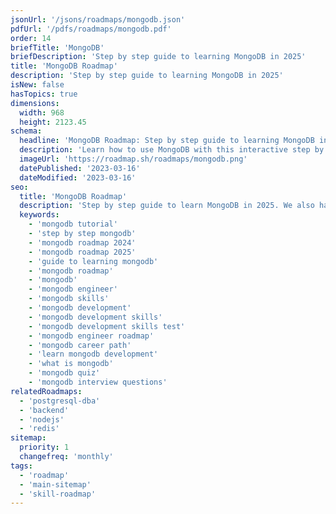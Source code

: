 ```yaml
---
jsonUrl: '/jsons/roadmaps/mongodb.json'
pdfUrl: '/pdfs/roadmaps/mongodb.pdf'
order: 14
briefTitle: 'MongoDB'
briefDescription: 'Step by step guide to learning MongoDB in 2025'
title: 'MongoDB Roadmap'
description: 'Step by step guide to learning MongoDB in 2025'
isNew: false
hasTopics: true
dimensions:
  width: 968
  height: 2123.45
schema:
  headline: 'MongoDB Roadmap: Step by step guide to learning MongoDB in 2025'
  description: 'Learn how to use MongoDB with this interactive step by step guide in 2023. We also have resources and short descriptions attached to the roadmap items so you can get everything you want to learn in one place.'
  imageUrl: 'https://roadmap.sh/roadmaps/mongodb.png'
  datePublished: '2023-03-16'
  dateModified: '2023-03-16'
seo:
  title: 'MongoDB Roadmap'
  description: 'Step by step guide to learn MongoDB in 2025. We also have resources and short descriptions attached to the roadmap items so you can get everything you want to learn in one place.'
  keywords:
    - 'mongodb tutorial'
    - 'step by step mongodb'
    - 'mongodb roadmap 2024'
    - 'mongodb roadmap 2025'
    - 'guide to learning mongodb'
    - 'mongodb roadmap'
    - 'mongodb'
    - 'mongodb engineer'
    - 'mongodb skills'
    - 'mongodb development'
    - 'mongodb development skills'
    - 'mongodb development skills test'
    - 'mongodb engineer roadmap'
    - 'mongodb career path'
    - 'learn mongodb development'
    - 'what is mongodb'
    - 'mongodb quiz'
    - 'mongodb interview questions'
relatedRoadmaps:
  - 'postgresql-dba'
  - 'backend'
  - 'nodejs'
  - 'redis'
sitemap:
  priority: 1
  changefreq: 'monthly'
tags:
  - 'roadmap'
  - 'main-sitemap'
  - 'skill-roadmap'
---
```


